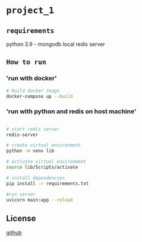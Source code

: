 # `project_1`


## `requirements`
python 3.9 - mongodb local
redis server

## `How to run`

### 'run with docker'

```bash
# build docker image 
docker-compose up --build
```

### 'run with python and redis on host machine'

```bash

# start redis server
redis-server

# create virtual environment
python -m venv lib

# activate virtual environment
source lib/Scripts/activate

# install dependencies
pip install -r requirements.txt

#run server
uvicorn main:app --reload

```




## License
[github](https://github.com/Huy-8bit/project_1)